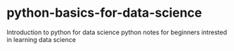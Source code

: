 # python-basics-for-data-science
Introduction to python for data science
python notes for beginners intrested in learning data science
